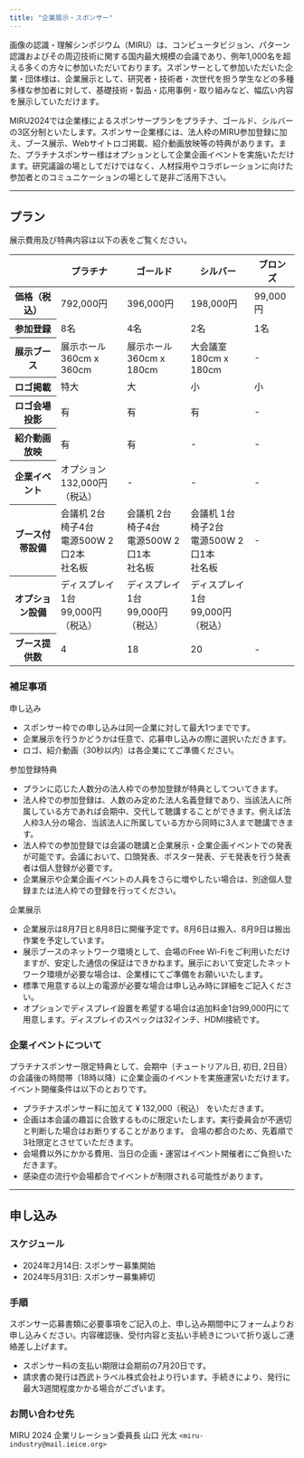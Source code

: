 ```yaml
---
title: "企業展示・スポンサー"
---
```


画像の認識・理解シンポジウム（MIRU）は、コンピュータビジョン、パターン認識およびその周辺技術に関する国内最大規模の会議であり、例年1,000名を超える多くの方々に参加いただいております。スポンサーとして参加いただいた企業・団体様は、企業展示として、研究者・技術者・次世代を担う学生などの多種多様な参加者に対して、基礎技術・製品・応用事例・取り組みなど、幅広い内容を展示していただけます。

MIRU2024では企業様によるスポンサープランをプラチナ、ゴールド、シルバーの3区分制といたします。スポンサー企業様には、法人枠のMIRU参加登録に加え、ブース展示、Webサイトロゴ掲載、紹介動画放映等の特典があります。また、プラチナスポンサー様はオプションとして企業企画イベントを実施いただけます。研究議論の場としてだけではなく、人材採用やコラボレーションに向けた参加者とのコミュニケーションの場として是非ご活用下さい。

---

## プラン

展示費用及び特典内容は以下の表をご覧ください。

<table class="table">
<thead class="table-dark">
<tr>
  <th scope="col"></th>
  <th scope="col">プラチナ</th>
  <th scope="col">ゴールド</th>
  <th scope="col">シルバー</th>
  <th scope="col">ブロンズ</th>
</tr>
</thead>
<tbody>
<tr>
  <th scope="row">価格（税込）</th>
  <td>792,000円</td>
  <td>396,000円</td>
  <td>198,000円</td>
  <td>99,000円</td>
</tr>
<tr>
  <th scope="row">参加登録</td>
  <td>8名</td>
  <td>4名</td>
  <td>2名</td>
  <td>1名</td>
</tr>
<tr>
  <th scope="row">展示ブース</th>
  <td>展示ホール<br>360cm x 360cm</td>
  <td>展示ホール<br>360cm x 180cm</td>
  <td>大会議室<br>180cm x 180cm</td>
  <td>-</td>
</tr>
<tr>
  <th scope="row">ロゴ掲載</th>
  <td>特大</td>
  <td>大</td>
  <td>小</td>
  <td>小</td>
</tr>
<tr>
  <th scope="row">ロゴ会場投影</th>
  <td>有</td>
  <td>有</td>
  <td>有</td>
  <td>-</td>
</tr>
<tr>
  <th scope="row">紹介動画放映</th>
  <td>有</td>
  <td>有</td>
  <td>-</td>
  <td>-</td>
</tr>
<tr>
  <th scope="row">企業イベント</th>
  <td>オプション<br>132,000円（税込）</td>
  <td>-</td>
  <td>-</td>
  <td>-</td>
</tr>
<tr>
  <th scope="row">ブース付帯設備</th>
  <td>会議机 2台<br>椅子4台<br>電源500W 2口2本<br>社名板</td>
  <td>会議机 2台<br>椅子4台<br>電源500W 2口1本<br>社名板</td>
  <td>会議机 1台<br>椅子2台<br>電源500W 2口1本<br>社名板</td>
  <td>-</td>
</tr>
<tr>
  <th scope="row">オプション設備</th>
  <td>ディスプレイ 1台<br>99,000円（税込）</td>
  <td>ディスプレイ 1台<br>99,000円（税込）</td>
  <td>ディスプレイ 1台<br>99,000円（税込）</td>
  <td></td>
</tr>
<tr>
  <th scope="row">ブース提供数</th>
  <td>4</td>
  <td>18</td>
  <td>20</td>
  <td>-</td>
</tr>
</tbody>
</table>

### 補足事項

申し込み

- スポンサー枠での申し込みは同一企業に対して最大1つまでです。
- 企業展示を行うかどうかは任意で、応募申し込みの際に選択いただきます。
- ロゴ、紹介動画（30秒以内）は各企業にてご準備ください。

参加登録特典

- プランに応じた人数分の法人枠での参加登録が特典としてついてきます。
- 法人枠での参加登録は、人数のみ定めた法人名義登録であり、当該法人に所属している方であれば会期中、交代して聴講することができます。例えば法人枠3人分の場合、当該法人に所属している方から同時に3人まで聴講できます。
- 法人枠での参加登録では会議の聴講と企業展示・企業企画イベントでの発表が可能です。会議において、口頭発表、ポスター発表、デモ発表を行う発表者は個人登録が必要です。
- 企業展示や企業企画イベントの人員をさらに増やしたい場合は、別途個人登録または法人枠での登録を行ってください。

企業展示

- 企業展示は8月7日と8月8日に開催予定です。8月6日は搬入、8月9日は搬出作業を予定しています。
- 展示ブースのネットワーク環境として、会場のFree Wi-Fiをご利用いただけますが、安定した通信の保証はできかねます。展示において安定したネットワーク環境が必要な場合は、企業様にてご準備をお願いいたします。
- 標準で用意する以上の電源が必要な場合は申し込み時に詳細をご記入ください。
- オプションでディスプレイ設置を希望する場合は追加料金1台99,000円にて用意します。ディスプレイのスペックは32インチ、HDMI接続です。

### 企業イベントについて

プラチナスポンサー限定特典として、会期中（チュートリアル日, 初日, 2日目）の会議後の時間帯（18時以降）に企業企画のイベントを実施運営いただけます。イベント開催条件は以下のとおりです。

- プラチナスポンサー料に加えて ¥ 132,000（税込） をいただきます。
- 企画は本会議の趣旨に合致するものに限定いたします。実行委員会が不適切と判断した場合はお断りすることがあります。
会場の都合のため、先着順で3社限定とさせていただきます。
- 会場費以外にかかる費用、当日の企画・運営はイベント開催者にご負担いただきます。
- 感染症の流行や会場都合でイベントが制限される可能性があります。

---

## 申し込み

### スケジュール

- 2024年2月14日: スポンサー募集開始
- 2024年5月31日: スポンサー募集締切

### 手順

スポンサー応募書類に必要事項をご記入の上、申し込み期間中にフォームよりお申し込みください。内容確認後、受付内容と支払い手続きについて折り返しご連絡差し上げます。

- スポンサー料の支払い期限は会期前の7月20日です。
- 請求書の発行は西武トラベル株式会社より行います。手続きにより、発行に最大3週間程度かかる場合がございます。

### お問い合わせ先

MIRU 2024 企業リレーション委員長
山口 光太 `<miru-industry@mail.ieice.org>`
